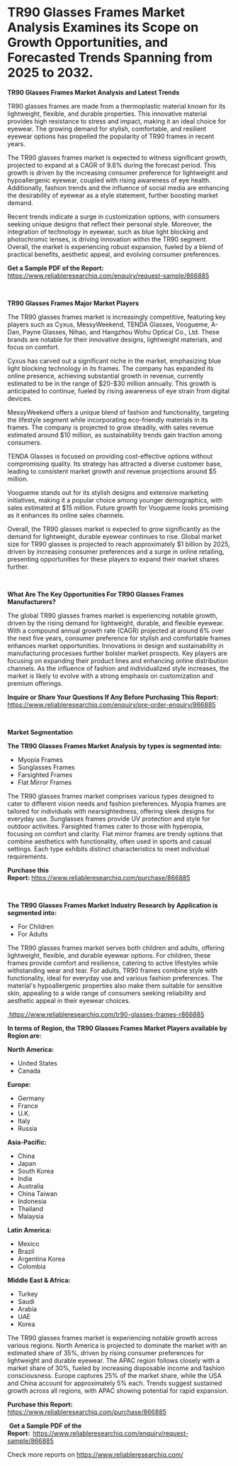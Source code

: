 <p><h1>TR90 Glasses Frames Market Analysis Examines its Scope on Growth Opportunities, and Forecasted Trends Spanning from 2025 to 2032.</h1></p><p><strong>TR90 Glasses Frames Market Analysis and Latest Trends</strong></p>
<p><p>TR90 glasses frames are made from a thermoplastic material known for its lightweight, flexible, and durable properties. This innovative material provides high resistance to stress and impact, making it an ideal choice for eyewear. The growing demand for stylish, comfortable, and resilient eyewear options has propelled the popularity of TR90 frames in recent years.</p><p>The TR90 glasses frames market is expected to witness significant growth, projected to expand at a CAGR of 9.8% during the forecast period. This growth is driven by the increasing consumer preference for lightweight and hypoallergenic eyewear, coupled with rising awareness of eye health. Additionally, fashion trends and the influence of social media are enhancing the desirability of eyewear as a style statement, further boosting market demand.</p><p>Recent trends indicate a surge in customization options, with consumers seeking unique designs that reflect their personal style. Moreover, the integration of technology in eyewear, such as blue light blocking and photochromic lenses, is driving innovation within the TR90 segment. Overall, the market is experiencing robust expansion, fueled by a blend of practical benefits, aesthetic appeal, and evolving consumer preferences.</p></p>
<p><strong>Get a Sample PDF of the Report:&nbsp;</strong> <a href="https://www.reliableresearchiq.com/enquiry/request-sample/866885?utm_campaign=2196&utm_medium=2&utm_source=Github&utm_content=ia&utm_term=07022025&utm_id=tr90-glasses-frames">https://www.reliableresearchiq.com/enquiry/request-sample/866885</a></p>
<p>&nbsp;</p>
<p><strong>TR90 Glasses Frames Major Market Players</strong></p>
<p><p>The TR90 glasses frames market is increasingly competitive, featuring key players such as Cyxus, MessyWeekend, TENDA Glasses, Voogueme, A-Dan, Payne Glasses, Nihao, and Hangzhou Wohu Optical Co., Ltd. These brands are notable for their innovative designs, lightweight materials, and focus on comfort.</p><p>Cyxus has carved out a significant niche in the market, emphasizing blue light blocking technology in its frames. The company has expanded its online presence, achieving substantial growth in revenue, currently estimated to be in the range of $20-$30 million annually. This growth is anticipated to continue, fueled by rising awareness of eye strain from digital devices.</p><p>MessyWeekend offers a unique blend of fashion and functionality, targeting the lifestyle segment while incorporating eco-friendly materials in its frames. The company is projected to grow steadily, with sales revenue estimated around $10 million, as sustainability trends gain traction among consumers.</p><p>TENDA Glasses is focused on providing cost-effective options without compromising quality. Its strategy has attracted a diverse customer base, leading to consistent market growth and revenue projections around $5 million. </p><p>Voogueme stands out for its stylish designs and extensive marketing initiatives, making it a popular choice among younger demographics, with sales estimated at $15 million. Future growth for Voogueme looks promising as it enhances its online sales channels.</p><p>Overall, the TR90 glasses market is expected to grow significantly as the demand for lightweight, durable eyewear continues to rise. Global market size for TR90 glasses is projected to reach approximately $1 billion by 2025, driven by increasing consumer preferences and a surge in online retailing, presenting opportunities for these players to expand their market shares further.</p></p>
<p>&nbsp;</p>
<p><strong>What Are The Key Opportunities For TR90 Glasses Frames Manufacturers?</strong></p>
<p><p>The global TR90 glasses frames market is experiencing notable growth, driven by the rising demand for lightweight, durable, and flexible eyewear. With a compound annual growth rate (CAGR) projected at around 6% over the next five years, consumer preference for stylish and comfortable frames enhances market opportunities. Innovations in design and sustainability in manufacturing processes further bolster market prospects. Key players are focusing on expanding their product lines and enhancing online distribution channels. As the influence of fashion and individualized style increases, the market is likely to evolve with a strong emphasis on customization and premium offerings.</p></p>
<p><strong>Inquire or Share Your Questions If Any Before Purchasing This Report:</strong> <a href="https://www.reliableresearchiq.com/enquiry/pre-order-enquiry/866885?utm_campaign=2196&utm_medium=2&utm_source=Github&utm_content=ia&utm_term=07022025&utm_id=tr90-glasses-frames">https://www.reliableresearchiq.com/enquiry/pre-order-enquiry/866885</a></p>
<p>&nbsp;</p>
<p><strong>Market Segmentation</strong></p>
<p><strong>The TR90 Glasses Frames Market Analysis by types is segmented into:</strong></p>
<p><ul><li>Myopia Frames</li><li>Sunglasses Frames</li><li>Farsighted Frames</li><li>Flat Mirror Frames</li></ul></p>
<p><p>The TR90 glasses frames market comprises various types designed to cater to different vision needs and fashion preferences. Myopia frames are tailored for individuals with nearsightedness, offering sleek designs for everyday use. Sunglasses frames provide UV protection and style for outdoor activities. Farsighted frames cater to those with hyperopia, focusing on comfort and clarity. Flat mirror frames are trendy options that combine aesthetics with functionality, often used in sports and casual settings. Each type exhibits distinct characteristics to meet individual requirements.</p></p>
<p><strong>Purchase this Report:&nbsp;</strong><a href="https://www.reliableresearchiq.com/purchase/866885?utm_campaign=2196&utm_medium=2&utm_source=Github&utm_content=ia&utm_term=07022025&utm_id=tr90-glasses-frames">https://www.reliableresearchiq.com/purchase/866885</a></p>
<p>&nbsp;</p>
<p><strong>The TR90 Glasses Frames Market Industry Research by Application is segmented into:</strong></p>
<p><ul><li>For Children</li><li>For Adults</li></ul></p>
<p><p>The TR90 glasses frames market serves both children and adults, offering lightweight, flexible, and durable eyewear options. For children, these frames provide comfort and resilience, catering to active lifestyles while withstanding wear and tear. For adults, TR90 frames combine style with functionality, ideal for everyday use and various fashion preferences. The material's hypoallergenic properties also make them suitable for sensitive skin, appealing to a wide range of consumers seeking reliability and aesthetic appeal in their eyewear choices.</p></p>
<p><a href="https://www.reliableresearchiq.com/tr90-glasses-frames-r866885?utm_campaign=2196&utm_medium=2&utm_source=Github&utm_content=ia&utm_term=07022025&utm_id=tr90-glasses-frames">&nbsp;https://www.reliableresearchiq.com/tr90-glasses-frames-r866885</a></p>
<p><strong>In terms of Region, the TR90 Glasses Frames Market Players available by Region are:</strong></p>
<p>
    <p> <strong> North America: </strong>
        <ul>
            <li>United States</li>
            <li>Canada</li>
        </ul>
        </p> 
    <p> <strong> Europe: </strong>
        <ul>
            <li>Germany</li>
            <li>France</li>
            <li>U.K.</li>
            <li>Italy</li>
            <li>Russia</li>
        </ul>
        </p> 
    <p> <strong> Asia-Pacific: </strong>
        <ul>
            <li>China</li>
            <li>Japan</li>
            <li>South Korea</li>
            <li>India</li>
            <li>Australia</li>
            <li>China Taiwan</li>
            <li>Indonesia</li>
            <li>Thailand</li>
            <li>Malaysia</li>
        </ul>
        </p> 
    <p> <strong> Latin America: </strong>
        <ul>
            <li>Mexico</li>
            <li>Brazil</li>
            <li>Argentina Korea</li>
            <li>Colombia</li>
        </ul>
        </p> 
    <p> <strong> Middle East & Africa: </strong>
        <ul>
            <li>Turkey</li>
            <li>Saudi</li>
            <li>Arabia</li>
            <li>UAE</li>
            <li>Korea</li>
        </ul>
    </p>
    </p>
<p><p>The TR90 glasses frames market is experiencing notable growth across various regions. North America is projected to dominate the market with an estimated share of 35%, driven by rising consumer preferences for lightweight and durable eyewear. The APAC region follows closely with a market share of 30%, fueled by increasing disposable income and fashion consciousness. Europe captures 25% of the market share, while the USA and China account for approximately 5% each. Trends suggest sustained growth across all regions, with APAC showing potential for rapid expansion.</p></p>
<p><strong>Purchase this Report: </strong><a href="https://www.reliableresearchiq.com/purchase/866885?utm_campaign=2196&utm_medium=2&utm_source=Github&utm_content=ia&utm_term=07022025&utm_id=tr90-glasses-frames">https://www.reliableresearchiq.com/purchase/866885</a></p>
<p>&nbsp;<strong>Get a Sample PDF of the Report:&nbsp;&nbsp;</strong><a href="https://www.reliableresearchiq.com/enquiry/request-sample/866885?utm_campaign=2196&utm_medium=2&utm_source=Github&utm_content=ia&utm_term=07022025&utm_id=tr90-glasses-frames">https://www.reliableresearchiq.com/enquiry/request-sample/866885</a></p>
<p><strong></strong></p>
<p>Check more reports on <a href="https://www.reliableresearchiq.com/?utm_campaign=2196&utm_medium=2&utm_source=Github&utm_content=ia&utm_term=07022025&utm_id=tr90-glasses-frames">https://www.reliableresearchiq.com/</a></p>